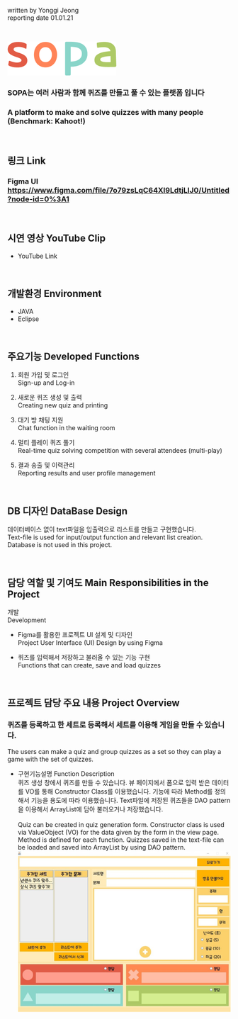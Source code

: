 
written by Yonggi Jeong<br>
reporting date 01.01.21

&nbsp;

![SOPA](/web/psd/sopa.png)

### SOPA는 여러 사람과 함께 퀴즈를 만들고 풀 수 있는 플랫폼 입니다
### A platform to make and solve quizzes with many people (Benchmark: Kahoot!) 

&nbsp;

## 링크 Link
### Figma UI https://www.figma.com/file/7o79zsLqC64Xl9LdtjLlJ0/Untitled?node-id=0%3A1

&nbsp;

## 시연 영상 YouTube Clip
* YouTube Link

&nbsp;

## 개발환경 Environment
* JAVA
* Eclipse

&nbsp;

## 주요기능 Developed Functions
1. 회원 가입 및 로그인
<br>Sign-up and Log-in

2. 새로운 퀴즈 생성 및 출력
<br>Creating new quiz and printing

3. 대기 방 채팅 지원
<br>Chat function in the waiting room

4. 멀티 플레이 퀴즈 풀기
<br>Real-time quiz solving competition with several attendees (multi-play)<br>

5. 결과 송출 및 이력관리
<br>Reporting results and user profile management<br>

&nbsp;

## DB 디자인 DataBase Design
데이터베이스 없이 text파일을 입출력으로 리스트를 만들고 구현했습니다.
<br>Text-file is used for input/output function and relevant list creation.  
Database is not used in this project.

&nbsp;

## 담당 역할 및 기여도 Main Responsibilities in the Project
개발 
<br>Development 

- Figma를 활용한 프로젝트 UI 설계 및 디자인
<br>Project User Interface (UI) Design by using Figma

- 퀴즈를 입력해서 저장하고 불러올 수 있는 기능 구현
<br>Functions that can create, save and load quizzes

&nbsp;

## 프로젝트 담당 주요 내용 Project Overview

### 퀴즈를 등록하고 한 세트로 등록해서 세트를 이용해 게임을 만들 수 있습니다.
The users can make a quiz and group quizzes as a set so they can play a game with the set of quizzes.

* 구현기능설명 Function Description
<br>퀴즈 생성 창에서 퀴즈를 만들 수 있습니다. 
뷰 페이지에서 폼으로 입력 받은 데이터를 VO를 통해 Constructor Class를 이용했습니다.
기능에 따라 Method를 정의해서 기능을 용도에 따라 이용했습니다.
Text파일에 저장된 퀴즈들을 DAO pattern을 이용해서 ArrayList에 담아 불러오거나 저장했습니다. 
<br><br>Quiz can be created in quiz generation form. 
Constructor class is used via ValueObject (VO) for the data given by the form in the view page.
Method is defined for each function. 
Quizzes saved in the text-file can be loaded and saved into ArrayList by using DAO pattern.
![M1](/web/psd/M1.png)
 
